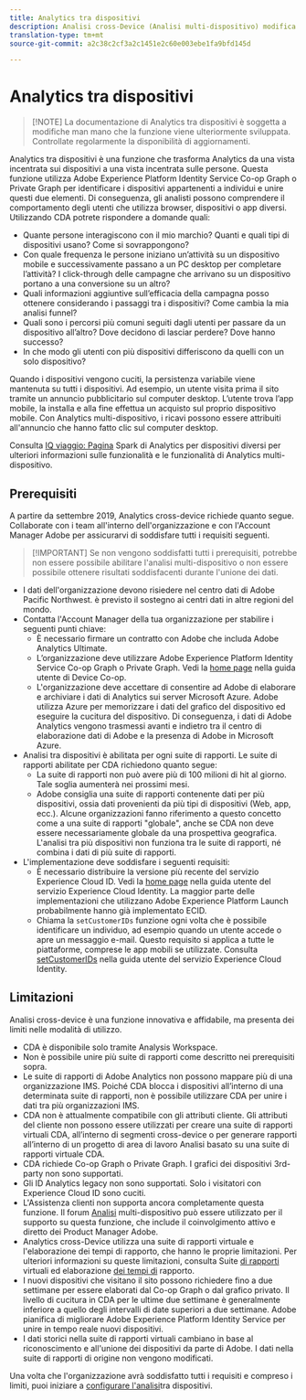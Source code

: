 ```yaml
---
title: Analytics tra dispositivi
description: Analisi cross-Device (Analisi multi-dispositivo) modifica i dati dall'essere incentrati sul dispositivo all'essere focalizzati sulla persona, impilando insieme i dati del dispositivo.
translation-type: tm+mt
source-git-commit: a2c38c2cf3a2c1451e2c60e003ebe1fa9bfd145d

---
```



# Analytics tra dispositivi

> [!NOTE] La documentazione di Analytics tra dispositivi è soggetta a modifiche man mano che la funzione viene ulteriormente sviluppata. Controllate regolarmente la disponibilità di aggiornamenti.

Analytics tra dispositivi è una funzione che trasforma Analytics da una vista incentrata sui dispositivi a una vista incentrata sulle persone. Questa funzione utilizza Adobe Experience Platform Identity Service Co-op Graph o Private Graph per identificare i dispositivi appartenenti a individui e unire questi due elementi. Di conseguenza, gli analisti possono comprendere il comportamento degli utenti che utilizza browser, dispositivi o app diversi. Utilizzando CDA potrete rispondere a domande quali:

* Quante persone interagiscono con il mio marchio? Quanti e quali tipi di dispositivi usano? Come si sovrappongono?
* Con quale frequenza le persone iniziano un’attività su un dispositivo mobile e successivamente passano a un PC desktop per completare l’attività? I click-through delle campagne che arrivano su un dispositivo portano a una conversione su un altro?
* Quali informazioni aggiuntive sull’efficacia della campagna posso ottenere considerando i passaggi tra i dispositivi? Come cambia la mia analisi funnel?
* Quali sono i percorsi più comuni seguiti dagli utenti per passare da un dispositivo all’altro? Dove decidono di lasciar perdere? Dove hanno successo?
* In che modo gli utenti con più dispositivi differiscono da quelli con un solo dispositivo?

Quando i dispositivi vengono cuciti, la persistenza variabile viene mantenuta su tutti i dispositivi. Ad esempio, un utente visita prima il sito tramite un annuncio pubblicitario sul computer desktop. L’utente trova l’app mobile, la installa e alla fine effettua un acquisto sul proprio dispositivo mobile. Con Analytics multi-dispositivo, i ricavi possono essere attribuiti all'annuncio che hanno fatto clic sul computer desktop.

Consulta [IQ viaggio: Pagina](http://adobe.ly/aacda) Spark di Analytics per dispositivi diversi per ulteriori informazioni sulle funzionalità e le funzionalità di Analytics multi-dispositivo.

## Prerequisiti

A partire da settembre 2019, Analytics cross-device richiede quanto segue. Collaborate con i team all'interno dell'organizzazione e con l'Account Manager Adobe per assicurarvi di soddisfare tutti i requisiti seguenti.

> [!IMPORTANT] Se non vengono soddisfatti tutti i prerequisiti, potrebbe non essere possibile abilitare l'analisi multi-dispositivo o non essere possibile ottenere risultati soddisfacenti durante l'unione dei dati.

* I dati dell'organizzazione devono risiedere nel centro dati di Adobe Pacific Northwest. è previsto il sostegno ai centri dati in altre regioni del mondo.
* Contatta l'Account Manager della tua organizzazione per stabilire i seguenti punti chiave:
   * È necessario firmare un contratto con Adobe che includa Adobe Analytics Ultimate.
   * L’organizzazione deve utilizzare Adobe Experience Platform Identity Service Co-op Graph o Private Graph. Vedi la [home page](https://docs.adobe.com/content/help/en/device-co-op/using/home.html) nella guida utente di Device Co-op.
   * L'organizzazione deve accettare di consentire ad Adobe di elaborare e archiviare i dati di Analytics sui server Microsoft Azure. Adobe utilizza Azure per memorizzare i dati del grafico del dispositivo ed eseguire la cucitura del dispositivo. Di conseguenza, i dati di Adobe Analytics vengono trasmessi avanti e indietro tra il centro di elaborazione dati di Adobe e la presenza di Adobe in Microsoft Azure.
* Analisi tra dispositivi è abilitata per ogni suite di rapporti. Le suite di rapporti abilitate per CDA richiedono quanto segue:
   * La suite di rapporti non può avere più di 100 milioni di hit al giorno. Tale soglia aumenterà nei prossimi mesi.
   * Adobe consiglia una suite di rapporti contenente dati per più dispositivi, ossia dati provenienti da più tipi di dispositivi (Web, app, ecc.). Alcune organizzazioni fanno riferimento a questo concetto come a una suite di rapporti "globale", anche se CDA non deve essere necessariamente globale da una prospettiva geografica. L'analisi tra più dispositivi non funziona tra le suite di rapporti, né combina i dati di più suite di rapporti.
* L'implementazione deve soddisfare i seguenti requisiti:
   * È necessario distribuire la versione più recente del servizio Experience Cloud ID. Vedi la [home page](https://docs.adobe.com/content/help/en/id-service/using/home.html) nella guida utente del servizio Experience Cloud Identity. La maggior parte delle implementazioni che utilizzano Adobe Experience Platform Launch probabilmente hanno già implementato ECID.
   * Chiama la `setCustomerIDs` funzione ogni volta che è possibile identificare un individuo, ad esempio quando un utente accede o apre un messaggio e-mail. Questo requisito si applica a tutte le piattaforme, comprese le app mobili se utilizzate. Consulta [setCustomerIDs](https://docs.adobe.com/content/help/en/id-service/using/id-service-api/methods/setcustomerids.html) nella guida utente del servizio Experience Cloud Identity.

## Limitazioni

Analisi cross-device è una funzione innovativa e affidabile, ma presenta dei limiti nelle modalità di utilizzo.

* CDA è disponibile solo tramite Analysis Workspace.
* Non è possibile unire più suite di rapporti come descritto nei prerequisiti sopra.
* Le suite di rapporti di Adobe Analytics non possono mappare più di una organizzazione IMS. Poiché CDA blocca i dispositivi all’interno di una determinata suite di rapporti, non è possibile utilizzare CDA per unire i dati tra più organizzazioni IMS.
* CDA non è attualmente compatibile con gli attributi cliente. Gli attributi del cliente non possono essere utilizzati per creare una suite di rapporti virtuali CDA, all’interno di segmenti cross-device o per generare rapporti all’interno di un progetto di area di lavoro Analisi basato su una suite di rapporti virtuale CDA.
* CDA richiede Co-op Graph o Private Graph. I grafici dei dispositivi 3rd-party non sono supportati.
* Gli ID Analytics legacy non sono supportati. Solo i visitatori con Experience Cloud ID sono cuciti.
* L'Assistenza clienti non supporta ancora completamente questa funzione. Il forum [Analisi](https://forums.adobe.com/community/experience-cloud/analytics-cloud/analytics/cross-device-analytics/overview) multi-dispositivo può essere utilizzato per il supporto su questa funzione, che include il coinvolgimento attivo e diretto dei Product Manager Adobe.
* Analytics cross-Device utilizza una suite di rapporti virtuale e l'elaborazione dei tempi di rapporto, che hanno le proprie limitazioni. Per ulteriori informazioni su queste limitazioni, consulta Suite [di rapporti](../vrs/vrs-about.md) virtuali ed elaborazione [dei tempi di](../vrs/vrs-report-time-processing.md) rapporto.
* I nuovi dispositivi che visitano il sito possono richiedere fino a due settimane per essere elaborati dal Co-op Graph o dal grafico privato. Il livello di cucitura in CDA per le ultime due settimane è generalmente inferiore a quello degli intervalli di date superiori a due settimane. Adobe pianifica di migliorare Adobe Experience Platform Identity Service per unire in tempo reale nuovi dispositivi.
* I dati storici nella suite di rapporti virtuali cambiano in base al riconoscimento e all'unione dei dispositivi da parte di Adobe. I dati nella suite di rapporti di origine non vengono modificati.

Una volta che l'organizzazione avrà soddisfatto tutti i requisiti e compreso i limiti, puoi iniziare a [configurare l'analisi](cda-setup.md)tra dispositivi.

